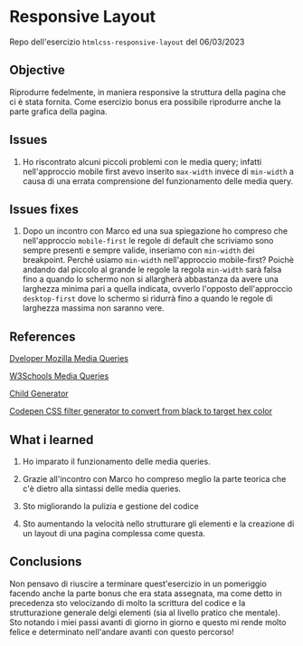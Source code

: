 # Responsive Layout

Repo dell'esercizio `htmlcss-responsive-layout` del 06/03/2023

## Objective
Riprodurre fedelmente, in maniera responsive la struttura della pagina che ci è stata fornita. Come esercizio bonus era possibile riprodurre anche la parte grafica della pagina.

## Issues
1. Ho riscontrato alcuni piccoli problemi con le media query; infatti nell'approccio mobile first avevo inserito `max-width` invece di `min-width` a causa di una errata comprensione del funzionamento delle media query.

## Issues fixes
1. Dopo un incontro con Marco ed una sua spiegazione ho compreso che nell'approccio `mobile-first` le regole di default che scriviamo sono sempre presenti e sempre valide, inseriamo con `min-width` dei breakpoint. Perché usiamo `min-width` nell'approccio mobile-first? Poichè andando dal piccolo al grande le regole la regola `min-width` sarà falsa fino a quando lo schermo non si allargherà abbastanza da avere una larghezza minima pari a quella indicata, ovverlo l'opposto dell'approccio `desktop-first` dove lo schermo si ridurrà fino a quando le regole di larghezza massima non saranno vere.


## References
[Dveloper Mozilla Media Queries](https://developer.mozilla.org/en-US/docs/Web/CSS/Media_Queries/Using_media_queries)

[W3Schools Media Queries](https://www.w3schools.com/css/css3_mediaqueries_ex.asp)

[Child Generator](https://nthchild.kawalekkodu.pl/en/)

[Codepen CSS filter generator to convert from black to target hex color](https://codepen.io/sosuke/pen/Pjoqqp)

## What i learned
1. Ho imparato il funzionamento delle media queries.

2. Grazie all'incontro con Marco ho compreso meglio la parte teorica che c'è dietro alla sintassi delle media queries.

3. Sto migliorando la pulizia e gestione del codice

4. Sto aumentando la velocità nello strutturare gli elementi e la creazione di un layout di una pagina complessa come questa.

## Conclusions
Non pensavo di riuscire a terminare quest'esercizio in un pomeriggio facendo anche la parte bonus che era stata assegnata, ma come detto in precedenza sto velocizando di molto la scrittura del codice e la strutturazione generale delgi elementi (sia al livello pratico che mentale). Sto notando i miei passi avanti di giorno in giorno e questo mi rende molto felice e determinato nell'andare avanti con questo percorso!